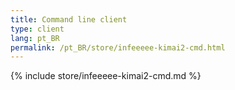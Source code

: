 ```yaml
---
title: Command line client
type: client
lang: pt_BR
permalink: /pt_BR/store/infeeeee-kimai2-cmd.html
---
```


{% include store/infeeeee-kimai2-cmd.md %}
